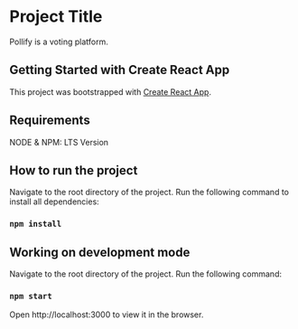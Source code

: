 # Project Title

Pollify is a voting platform.

## Getting Started with Create React App

This project was bootstrapped with [Create React App](https://github.com/facebook/create-react-app).

## Requirements

NODE & NPM: LTS Version

## How to run the project

Navigate to the root directory of the project.
Run the following command to install all dependencies:

### `npm install`

## Working on development mode

Navigate to the root directory of the project.
Run the following command:

### `npm start`

Open http://localhost:3000 to view it in the browser.
